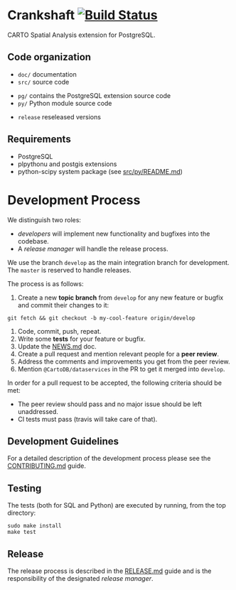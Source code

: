 # Crankshaft [![Build Status](https://travis-ci.org/CartoDB/crankshaft.svg?branch=develop)](https://travis-ci.org/CartoDB/crankshaft)

CARTO Spatial Analysis extension for PostgreSQL.

## Code organization

* `doc/` documentation
* `src/` source code
 - `pg/` contains the PostgreSQL extension source code
 - `py/` Python module source code
* `release` reseleased versions

## Requirements

* PostgreSQL
* plpythonu and postgis extensions
* python-scipy system package (see [src/py/README.md](https://github.com/CartoDB/crankshaft/blob/develop/src/py/README.md))

# Development Process

We distinguish two roles:

* *developers* will implement new functionality and bugfixes into
  the codebase.
* A *release manager* will handle the release process.

We use the branch `develop` as the main integration branch for development. The `master` is reserved to handle releases.

The process is as follows:

1. Create a new **topic branch** from `develop` for any new feature
or bugfix and commit their changes to it:

  ```shell
  git fetch && git checkout -b my-cool-feature origin/develop
  ```
1. Code, commit, push, repeat.
1. Write some **tests** for your feature or bugfix.
1. Update the [NEWS.md](https://github.com/CartoDB/crankshaft/blob/develop/NEWS.md) doc.
1. Create a pull request and mention relevant people for a **peer review**.
1. Address the comments and improvements you get from the peer review.
1. Mention `@CartoDB/dataservices` in the PR to get it merged into `develop`.

In order for a pull request to be accepted, the following criteria should be met:
* The peer review should pass and no major issue should be left unaddressed.
* CI tests must pass (travis will take care of that).


## Development Guidelines

For a detailed description of the development process please see
the [CONTRIBUTING.md](https://github.com/CartoDB/crankshaft/blob/develop/CONTRIBUTING.md) guide.


## Testing

The tests (both for SQL and Python) are executed by running, from the top directory:

```shell
sudo make install
make test
```

## Release

The release process is described in the
[RELEASE.md](https://github.com/CartoDB/crankshaft/blob/develop/RELEASE.md) guide and is the responsibility of the designated *release manager*.
